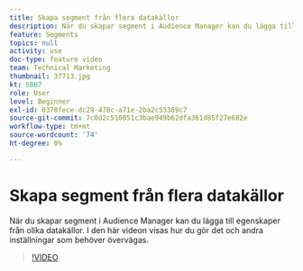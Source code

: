 ```yaml
---
title: Skapa segment från flera datakällor
description: När du skapar segment i Audience Manager kan du lägga till egenskaper från olika datakällor. I den här videon visas hur du gör det och andra inställningar som behöver övervägas.
feature: Segments
topics: null
activity: use
doc-type: feature video
team: Technical Marketing
thumbnail: 37713.jpg
kt: 5867
role: User
level: Beginner
exl-id: 0378fece-dc29-478c-a71e-2ba2c53389c7
source-git-commit: 7c0d2c510851c3bae949b62dfa361d85f27e682e
workflow-type: tm+mt
source-wordcount: '74'
ht-degree: 0%

---
```


# Skapa segment från flera datakällor

När du skapar segment i Audience Manager kan du lägga till egenskaper från olika datakällor. I den här videon visas hur du gör det och andra inställningar som behöver övervägas.

>[!VIDEO](https://video.tv.adobe.com/v/37713/?quality=12&learn=on)
